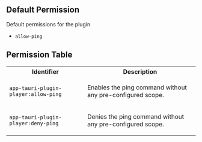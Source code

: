## Default Permission

Default permissions for the plugin

- `allow-ping`

## Permission Table

<table>
<tr>
<th>Identifier</th>
<th>Description</th>
</tr>


<tr>
<td>

`app-tauri-plugin-player:allow-ping`

</td>
<td>

Enables the ping command without any pre-configured scope.

</td>
</tr>

<tr>
<td>

`app-tauri-plugin-player:deny-ping`

</td>
<td>

Denies the ping command without any pre-configured scope.

</td>
</tr>
</table>
